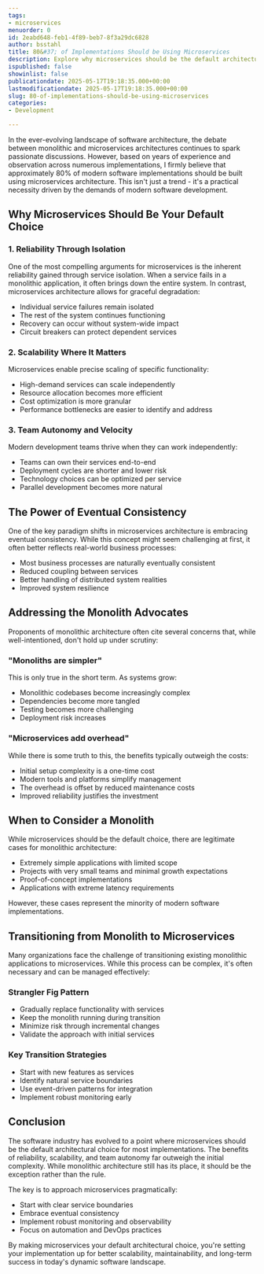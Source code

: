 ```yaml
---
tags:
- microservices
menuorder: 0
id: 2eabd648-feb1-4f89-beb7-8f3a29dc6828
author: bsstahl
title: 80&#37; of Implementations Should be Using Microservices
description: Explore why microservices should be the default architecture for most modern software implementations. This post highlights the advantages of microservices over monolithic architectures, focusing on reliability. Gain insights into the importance of eventual consistency and learn about the challenges and benefits involved in transitioning to microservices after-the-fact. Perfect for developers and architects looking to make informed decisions about their software design, and for ignoring the well-intentioned but dangerous hype around "well-architected monoliths".
ispublished: false
showinlist: false
publicationdate: 2025-05-17T19:18:35.000+00:00
lastmodificationdate: 2025-05-17T19:18:35.000+00:00
slug: 80-of-implementations-should-be-using-microservices
categories:
- Development

---
```

In the ever-evolving landscape of software architecture, the debate between monolithic and microservices architectures continues to spark passionate discussions. However, based on years of experience and observation across numerous implementations, I firmly believe that approximately 80% of modern software implementations should be built using microservices architecture. This isn't just a trend - it's a practical necessity driven by the demands of modern software development.

## Why Microservices Should Be Your Default Choice

### 1. Reliability Through Isolation

One of the most compelling arguments for microservices is the inherent reliability gained through service isolation. When a service fails in a monolithic application, it often brings down the entire system. In contrast, microservices architecture allows for graceful degradation:

* Individual service failures remain isolated
* The rest of the system continues functioning
* Recovery can occur without system-wide impact
* Circuit breakers can protect dependent services

### 2. Scalability Where It Matters

Microservices enable precise scaling of specific functionality:

* High-demand services can scale independently
* Resource allocation becomes more efficient
* Cost optimization is more granular
* Performance bottlenecks are easier to identify and address

### 3. Team Autonomy and Velocity

Modern development teams thrive when they can work independently:

* Teams can own their services end-to-end
* Deployment cycles are shorter and lower risk
* Technology choices can be optimized per service
* Parallel development becomes more natural

## The Power of Eventual Consistency

One of the key paradigm shifts in microservices architecture is embracing eventual consistency. While this concept might seem challenging at first, it often better reflects real-world business processes:

* Most business processes are naturally eventually consistent
* Reduced coupling between services
* Better handling of distributed system realities
* Improved system resilience

## Addressing the Monolith Advocates

Proponents of monolithic architecture often cite several concerns that, while well-intentioned, don't hold up under scrutiny:

### "Monoliths are simpler"

This is only true in the short term. As systems grow:

* Monolithic codebases become increasingly complex
* Dependencies become more tangled
* Testing becomes more challenging
* Deployment risk increases

### "Microservices add overhead"

While there is some truth to this, the benefits typically outweigh the costs:

* Initial setup complexity is a one-time cost
* Modern tools and platforms simplify management
* The overhead is offset by reduced maintenance costs
* Improved reliability justifies the investment

## When to Consider a Monolith

While microservices should be the default choice, there are legitimate cases for monolithic architecture:

* Extremely simple applications with limited scope
* Projects with very small teams and minimal growth expectations
* Proof-of-concept implementations
* Applications with extreme latency requirements

However, these cases represent the minority of modern software implementations.

## Transitioning from Monolith to Microservices

Many organizations face the challenge of transitioning existing monolithic applications to microservices. While this process can be complex, it's often necessary and can be managed effectively:

### Strangler Fig Pattern

* Gradually replace functionality with services
* Keep the monolith running during transition
* Minimize risk through incremental changes
* Validate the approach with initial services

### Key Transition Strategies

* Start with new features as services
* Identify natural service boundaries
* Use event-driven patterns for integration
* Implement robust monitoring early

## Conclusion

The software industry has evolved to a point where microservices should be the default architectural choice for most implementations. The benefits of reliability, scalability, and team autonomy far outweigh the initial complexity. While monolithic architecture still has its place, it should be the exception rather than the rule.

The key is to approach microservices pragmatically:

* Start with clear service boundaries
* Embrace eventual consistency
* Implement robust monitoring and observability
* Focus on automation and DevOps practices

By making microservices your default architectural choice, you're setting your implementation up for better scalability, maintainability, and long-term success in today's dynamic software landscape.
